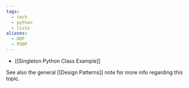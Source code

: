 ```yaml
---
tags:
  - tech
  - python
  - lists
aliases:
  - OOP
  - POOP
---
```

- [[Singleton Python Class Example]]

See also the general [[Design Patterns]] note for more info regarding this topic.